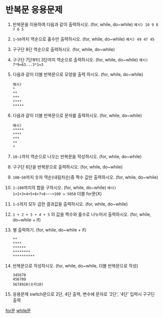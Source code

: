 # 반복문 응용문제

1. 반복문을 이용하여 다음과 같이 출력하시오. (for, while, do~while)
   `예시) 10 9 8 7 6 5`
1. `1~50`까지 역순으로 홀수만 출력하시오. (for, while, do~while)
   `예시) 49 47 45`
1. 구구단 8단 역순으로 출력하시오. (for, while, do~while)
1. 구구단 7단부터 3단까지 역순으로 출력하시오. (for, while, do~while)
   `예시) 7*9=63...3*1=3`

1. 다음과 같이 더블 반복문으로 모양을 출력 하시오. (for, while, do~while)

   ```
   예시)
   *
   **
   ***
   ****
   *****
   ```

1. 다음과 같이 더블 반복문으로 문자를 출력하시오. (for, while, do~while)

   ```
   예시)
   *****
   ****
   ***
   **
   *
   ```

1. `10~1`까지 역순으로 나오는 반복문을 작성하시오. (for, while, do~while)
1. 구구단 6단을 반복문으로 출력하시오. (for, while, do~while)
1. `100~50`까지 숫자 역순(내림차순)중 짝수 값만 출력하시오. (for, while, do~while)
1. `1~100`까지의 합을 구하시오. (for, while, do~while) `예시) 1+2+3+4+5+6+7+8~~~+100 = 5050` 더블 for문(X)
1. `1~5`까지 모두 곱한 결과값을 출력하시오. (for, while, do~while)
1. `1 + 2 + 3 + 4 + 5` 의 값을 짝수와 홀수로 나누어서 출력하시오. (for, while, do~while + if)
1. 별 출력하기. (for, while, do~while + if)

   ```
   **
   ****
   ******
   ********
   **********
   ```

1. 반복문으로 작성하시오. (for, while, do~while, 더블 반복문으로 작성)

   ```
   345678
   456789
   5678910(숫자10)
   ```

1. 응용문제 switch문으로 2단, 4단 출력, 변수에 문자로 '2단', '4단' 입력시 구구딘 출력

[for문](https://www.acmicpc.net/step/3)
[while문](https://www.acmicpc.net/step/2)
